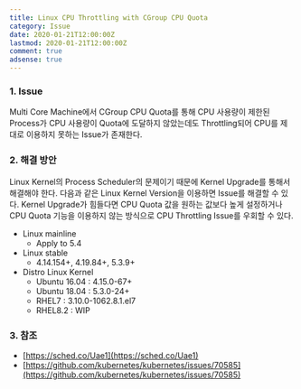 ```yaml
---
title: Linux CPU Throttling with CGroup CPU Quota
category: Issue
date: 2020-01-21T12:00:00Z
lastmod: 2020-01-21T12:00:00Z
comment: true
adsense: true
---
```


### 1. Issue

Multi Core Machine에서 CGroup CPU Quota를 통해 CPU 사용량이 제한된 Process가 CPU 사용량이 Quota에 도달하지 않았는데도 Throttling되어 CPU를 제대로 이용하지 못하는 Issue가 존재한다.

### 2. 해결 방안

Linux Kernel의 Process Scheduler의 문제이기 때문에 Kernel Upgrade를 통해서 해결해야 한다. 다음과 같은 Linux Kernel Version을 이용하면 Issue를 해결할 수 있다. Kernel Upgrade가 힘들다면 CPU Quota 값을 원하는 값보다 높게 설정하거나 CPU Quota 기능을 이용하지 않는 방식으로 CPU Throttling Issue를 우회할 수 있다.

* Linux mainline
  * Apply to 5.4
* Linux stable
  * 4.14.154+, 4.19.84+, 5.3.9+
* Distro Linux Kernel
  * Ubuntu 16.04 : 4.15.0-67+
  * Ubuntu 18.04 : 5.3.0-24+
  * RHEL7 : 3.10.0-1062.8.1.el7
  * RHEL8.2 : WIP

### 3. 참조

* [https://sched.co/Uae1](https://sched.co/Uae1)
* [https://github.com/kubernetes/kubernetes/issues/70585](https://github.com/kubernetes/kubernetes/issues/70585)
